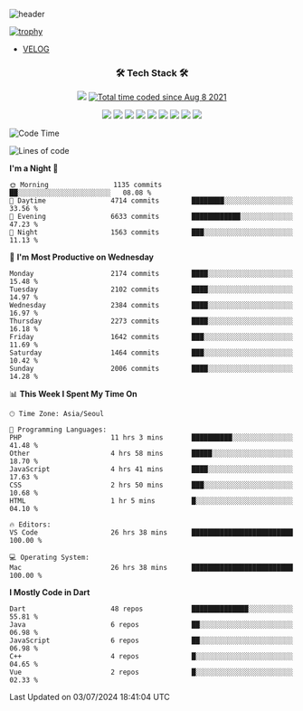 <!--
**Ohgyuchan/Ohgyuchan** is a ✨ _special_ ✨ repository because its `README.md` (this file) appears on your GitHub profile.

Here are some ideas to get you started:

- 🔭 I’m currently working on ...
- 🌱 I’m currently learning ...
- 👯 I’m looking to collaborate on ...
- 🤔 I’m looking for help with ...
- 💬 Ask me about ...
- 📫 How to reach me: ...
- 😄 Pronouns: ...
- ⚡ Fun fact: ...
-->
![header](https://capsule-render.vercel.app/api?type=soft&color=auto&height=150&section=header&text=Ohgyuchan&fontSize=80&animation=twinkling)

[![trophy](https://github-profile-trophy.vercel.app/?username=Ohgyuchan&column=-1)](https://github.com/ryo-ma/github-profile-trophy)

<!-- ### Hi there 👋 -->
  * [VELOG](https://velog.io/@terman)



<h3 align="center"><b>🛠 Tech Stack 🛠</b></h3>

<p align="center">
<a href="https://hits.seeyoufarm.com"><img src="https://hits.seeyoufarm.com/api/count/incr/badge.svg?url=https%3A%2F%2Fgithub.com%2FOhgyuchan&count_bg=%2379C83D&title_bg=%23555555&icon=&icon_color=%23E7E7E7&title=visitors+%F0%9F%99%8C&edge_flat=false"/></a> <a href="https://wakatime.com/@9d35e6a9-2400-4e9b-b741-9597e6de1373"><img src="https://wakatime.com/badge/user/9d35e6a9-2400-4e9b-b741-9597e6de1373.svg" alt="Total time coded since Aug 8 2021" /></a></p>


<p align="center">
<img src="https://img.shields.io/badge/HTML5-E34F26?style=flat-square&logo=HTML5&logoColor=white"/></a>
<img src="https://img.shields.io/badge/CSS3-1572B6?style=flat-square&logo=CSS3&logoColor=white"/></a>
<img src="https://img.shields.io/badge/JavaScript-F7DF1E?style=flat-square&logo=JavaScript&logoColor=white"/></a>
<!-- <img src="https://img.shields.io/badge/Node.js-339933?style=flat-square&logo=Node.js&logoColor=white"/></a> &nbsp -->
<img src="https://img.shields.io/badge/Android-3DDC84?style=flat-square&logo=Android&logoColor=white"/></a> 
<img src="https://img.shields.io/badge/Flutter-02569B?style=flat-square&logo=Flutter&logoColor=white"></a> 
<img src="https://img.shields.io/badge/Dart-0175C2?style=flat-square&logo=Dart&logoColor=white"></a> 
<!-- <img src="https://img.shields.io/badge/R-0175C2?style=flat-square&logo=R&logoColor=white"></a> &nbsp -->
<!-- <img src="https://img.shields.io/badge/MongoDB-47A248?style=flat-square&logo=MongoDB&logoColor=white"/></a> &nbsp -->
<!-- <img src="https://img.shields.io/badge/MySQL-4479A1?style=flat-square&logo=MySQL&logoColor=white"/></a> &nbsp -->
<img src="https://img.shields.io/badge/c++-00599C?style=flat-square&logo=c%2B%2B&logoColor=white"/></a> 
<img src="https://img.shields.io/badge/python-0175C2?style=flat-square&logo=python&logoColor=white"></a> 
<img src="https://img.shields.io/badge/github-181717?style=flat-square&logo=github&logoColor=white"></a> 
<!-- <img src="https://img.shields.io/badge/unity-FCC624?style=flat-square&logo=unity&logoColor=black"></a>  -->
<!-- <img src="https://img.shields.io/badge/Amazon AWS-232F3E?style=flat-square&logo=Amazon%20AWS&logoColor=white"/></a> &nbsp -->
</p></b>

<!-- <h3 align="center"><b>⚡️ Stats ⚡️</b></h3> -->

<!-- ![Terman's GitHub stats](https://github-readme-stats.vercel.app/api?username=Ohgyuchan&count_private=true&show_icons=true&theme=buefy) -->
  
<!--START_SECTION:waka-->
![Code Time](http://img.shields.io/badge/Code%20Time-1%2C968%20hrs%2035%20mins-blue)

![Lines of code](https://img.shields.io/badge/From%20Hello%20World%20I%27ve%20Written-32.5%20million%20lines%20of%20code-blue)

**I'm a Night 🦉** 

```text
🌞 Morning                1135 commits        ██░░░░░░░░░░░░░░░░░░░░░░░   08.08 % 
🌆 Daytime                4714 commits        ████████░░░░░░░░░░░░░░░░░   33.56 % 
🌃 Evening                6633 commits        ████████████░░░░░░░░░░░░░   47.23 % 
🌙 Night                  1563 commits        ███░░░░░░░░░░░░░░░░░░░░░░   11.13 % 
```
📅 **I'm Most Productive on Wednesday** 

```text
Monday                   2174 commits        ████░░░░░░░░░░░░░░░░░░░░░   15.48 % 
Tuesday                  2102 commits        ████░░░░░░░░░░░░░░░░░░░░░   14.97 % 
Wednesday                2384 commits        ████░░░░░░░░░░░░░░░░░░░░░   16.97 % 
Thursday                 2273 commits        ████░░░░░░░░░░░░░░░░░░░░░   16.18 % 
Friday                   1642 commits        ███░░░░░░░░░░░░░░░░░░░░░░   11.69 % 
Saturday                 1464 commits        ███░░░░░░░░░░░░░░░░░░░░░░   10.42 % 
Sunday                   2006 commits        ████░░░░░░░░░░░░░░░░░░░░░   14.28 % 
```


📊 **This Week I Spent My Time On** 

```text
🕑︎ Time Zone: Asia/Seoul

💬 Programming Languages: 
PHP                      11 hrs 3 mins       ██████████░░░░░░░░░░░░░░░   41.48 % 
Other                    4 hrs 58 mins       █████░░░░░░░░░░░░░░░░░░░░   18.70 % 
JavaScript               4 hrs 41 mins       ████░░░░░░░░░░░░░░░░░░░░░   17.63 % 
CSS                      2 hrs 50 mins       ███░░░░░░░░░░░░░░░░░░░░░░   10.68 % 
HTML                     1 hr 5 mins         █░░░░░░░░░░░░░░░░░░░░░░░░   04.10 % 

🔥 Editors: 
VS Code                  26 hrs 38 mins      █████████████████████████   100.00 % 

💻 Operating System: 
Mac                      26 hrs 38 mins      █████████████████████████   100.00 % 
```

**I Mostly Code in Dart** 

```text
Dart                     48 repos            ██████████████░░░░░░░░░░░   55.81 % 
Java                     6 repos             ██░░░░░░░░░░░░░░░░░░░░░░░   06.98 % 
JavaScript               6 repos             ██░░░░░░░░░░░░░░░░░░░░░░░   06.98 % 
C++                      4 repos             █░░░░░░░░░░░░░░░░░░░░░░░░   04.65 % 
Vue                      2 repos             █░░░░░░░░░░░░░░░░░░░░░░░░   02.33 % 
```




 Last Updated on 03/07/2024 18:41:04 UTC
<!--END_SECTION:waka-->
